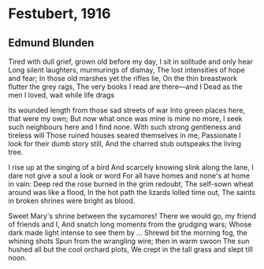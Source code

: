 # Festubert, 1916
## Edmund Blunden
Tired with dull grief, grown old before my day,
I sit in solitude and only hear
Long silent laughters, murmurings of dismay,
The lost intensities of hope and fear;
In those old marshes yet the rifles lie,
On the thin breastwork flutter the grey rags,
The very books I read are there—and I
Dead as the men I loved, wait while life drags

Its wounded length from those sad streets of war
Into green places here, that were my own;
But now what once was mine is mine no more,
I seek such neighbours here and I find none.
With such strong gentleness and tireless will
Those ruined houses seared themselves in me,
Passionate I look for their dumb story still,
And the charred stub outspeaks the living tree.

I rise up at the singing of a bird
And scarcely knowing slink along the lane,
I dare not give a soul a look or word
For all have homes and none's at home in vain:
Deep red the rose burned in the grim redoubt,
The self-sown wheat around was like a flood,
In the hot path the lizards lolled time out,
The saints in broken shrines were bright as blood.

Sweet Mary's shrine between the sycamores!
There we would go, my friend of friends and I,
And snatch long moments from the grudging wars;
Whose dark made light intense to see them by ...
Shrewd bit the morning fog, the whining shots
Spun from the wrangling wire; then in warm swoon
The sun hushed all but the cool orchard plots,
We crept in the tall grass and slept till noon.